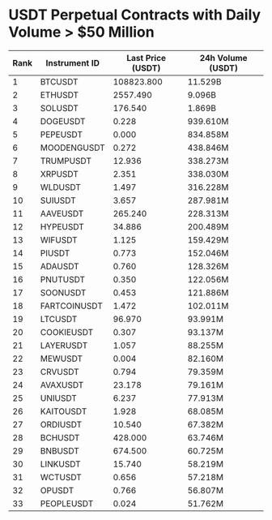 # USDT Perpetual Contracts with Daily Volume > $50 Million

| Rank | Instrument ID | Last Price (USDT) | 24h Volume (USDT) |
|------|---------------|-------------------|-------------------|
| 1 | BTCUSDT | 108823.800 | 11.529B |
| 2 | ETHUSDT | 2557.490 | 9.096B |
| 3 | SOLUSDT | 176.540 | 1.869B |
| 4 | DOGEUSDT | 0.228 | 939.610M |
| 5 | PEPEUSDT | 0.000 | 834.858M |
| 6 | MOODENGUSDT | 0.272 | 438.846M |
| 7 | TRUMPUSDT | 12.936 | 338.273M |
| 8 | XRPUSDT | 2.351 | 338.030M |
| 9 | WLDUSDT | 1.497 | 316.228M |
| 10 | SUIUSDT | 3.657 | 287.981M |
| 11 | AAVEUSDT | 265.240 | 228.313M |
| 12 | HYPEUSDT | 34.886 | 200.489M |
| 13 | WIFUSDT | 1.125 | 159.429M |
| 14 | PIUSDT | 0.773 | 152.046M |
| 15 | ADAUSDT | 0.760 | 128.326M |
| 16 | PNUTUSDT | 0.350 | 122.056M |
| 17 | SOONUSDT | 0.453 | 121.886M |
| 18 | FARTCOINUSDT | 1.472 | 102.011M |
| 19 | LTCUSDT | 96.970 | 93.991M |
| 20 | COOKIEUSDT | 0.307 | 93.137M |
| 21 | LAYERUSDT | 1.057 | 88.255M |
| 22 | MEWUSDT | 0.004 | 82.160M |
| 23 | CRVUSDT | 0.794 | 79.359M |
| 24 | AVAXUSDT | 23.178 | 79.161M |
| 25 | UNIUSDT | 6.237 | 77.913M |
| 26 | KAITOUSDT | 1.928 | 68.085M |
| 27 | ORDIUSDT | 10.540 | 67.382M |
| 28 | BCHUSDT | 428.000 | 63.746M |
| 29 | BNBUSDT | 674.500 | 60.725M |
| 30 | LINKUSDT | 15.740 | 58.219M |
| 31 | WCTUSDT | 0.656 | 57.218M |
| 32 | OPUSDT | 0.766 | 56.807M |
| 33 | PEOPLEUSDT | 0.024 | 51.762M |
